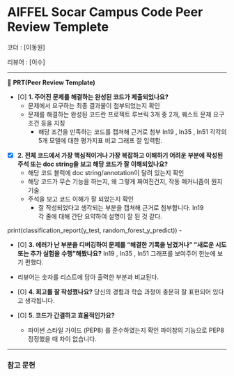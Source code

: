 # AIFFEL Socar Campus Code Peer Review Templete

코더 : [이동원]

리뷰어 : [이수]

---

🔑 **PRT(Peer Review Template)**

- [O]  **1. 주어진 문제를 해결하는 완성된 코드가 제출되었나요?**
    - 문제에서 요구하는 최종 결과물이 첨부되었는지 확인
    - 문제를 해결하는 완성된 코드란 프로젝트 루브릭 3개 중 2개, 퀘스트 문제 요구조건 등을 지칭
        - 해당 조건을 만족하는 코드를 캡쳐해 근거로 첨부
     In19 , In35 , In51 각각의 5개 모델에 대한 평가지표 비교 그래프 잘 입력함.

- [X]  **2. 전체 코드에서 가장 핵심적이거나 가장 복잡하고 이해하기 어려운 부분에 작성된 
주석 또는 doc string을 보고 해당 코드가 잘 이해되었나요?**
    - 해당 코드 블럭에 doc string/annotation이 달려 있는지 확인
    - 해당 코드가 무슨 기능을 하는지, 왜 그렇게 짜여진건지, 작동 메커니즘이 뭔지 기술.
    - 주석을 보고 코드 이해가 잘 되었는지 확인
        - 잘 작성되었다고 생각되는 부분을 캡쳐해 근거로 첨부합니다.
       In19  
      각 줄에 대해 간단 요약하여 설명이 잘 된 것 같다.

print(classification_report(y_test, random_forest_y_predict))
        - 
- [O]  **3. 에러가 난 부분을 디버깅하여 문제를 “해결한 기록을 남겼거나” 
”새로운 시도 또는 추가 실험을 수행”해봤나요?**
In19 , In35 , In51 그래프를 보여주어 한눈에 보기 편했다. 
- 리뷰어는 숫자를 리스트에 담아 출력한 부분과 비교된다.
        
- [O]  **4. 회고를 잘 작성했나요?**
    당신의 경험과 학습 과정이 충분히 잘 표현되어 있다고 생각됩니다.

- [O]  **5. 코드가 간결하고 효율적인가요?**
    - 파이썬 스타일 가이드 (PEP8) 를 준수하였는지 확인
 파이참의 기능으로 PEP8 정정했을 때 차이 없습니다.

---
### 참고 문헌


